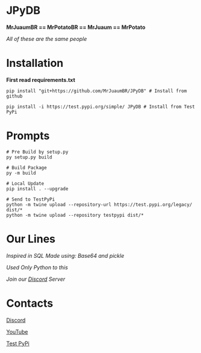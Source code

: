 # JPyDB

**MrJuaumBR == MrPotatoBR == MrJuaum == MrPotato**

*All  of  these  are the same people*

# Installation
**First read requirements.txt**
```shell
pip install "git+https://github.com/MrJuaumBR/JPyDB" # Install from github

pip install -i https://test.pypi.org/simple/ JPyDB # Install from Test PyPi

```

# Prompts
```shell
# Pre Build by setup.py
py setup.py build

# Build Package
py -m build

# Local Update
pip install . --upgrade

# Send to TestPyPi
python -m twine upload --repository-url https://test.pypi.org/legacy/ dist/*
python -m twine upload --repository testpypi dist/*
```

# Our Lines
*Inspired in SQL*
*Made using: Base64 and pickle*

*Used Only Python to this*

*Join our [Discord](https://discord.gg/fb84sHDX7R) Server*

# Contacts

[Discord](https://discord.gg/fb84sHDX7R)

[YouTube](https://www.youtube.com/channel/UClcAmcdF0OvAOEgiKr5NgYQ)

[Test PyPi](https://test.pypi.org/project/JPyDB/)